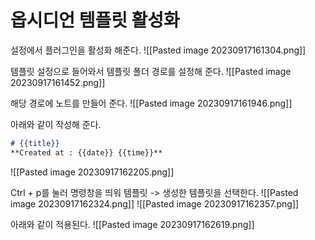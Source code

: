 # 옵시디언 템플릿 활성화

설정에서 플러그인을 활성화 해준다.
![[Pasted image 20230917161304.png]]

템플릿 설정으로 들어와서 템플릿 폴더 경로를 설정해 준다.
![[Pasted image 20230917161452.png]]

해당 경로에 노트를 만들어 준다.
![[Pasted image 20230917161946.png]]

아래와 같이 작성해 준다.
```md
# {{title}} 
**Created at : {{date}} {{time}}**
```
![[Pasted image 20230917162205.png]]

Ctrl + p를 눌러 명령창을 띄워 템플릿 -> 생성한 템플릿을 선택한다.
![[Pasted image 20230917162324.png]]
![[Pasted image 20230917162357.png]]

아래와 같이 적용된다.
![[Pasted image 20230917162619.png]]

